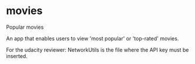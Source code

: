 # movies
Popular movies

An app that enables users to view 'most popular' or 'top-rated' movies.

For the udacity reviewer: NetworkUtils is the file where the API key must be inserted.
